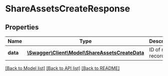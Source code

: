 # ShareAssetsCreateResponse

## Properties
Name | Type | Description | Notes
------------ | ------------- | ------------- | -------------
**data** | [**\Swagger\Client\Model\ShareAssetsCreateData**](ShareAssetsCreateData.md) | ID of new record | 

[[Back to Model list]](../README.md#documentation-for-models) [[Back to API list]](../README.md#documentation-for-api-endpoints) [[Back to README]](../README.md)


